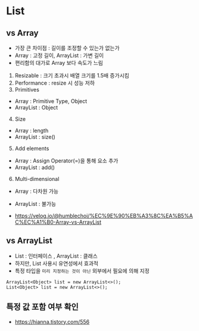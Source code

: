 # List

## vs Array
- 가장 큰 차이점 : 길이를 조정할 수 있는가 없는가
- Array : 고정 길이, ArrayList : 가변 길이
- 편리함의 대가로 Array 보다 속도가 느림

1. Resizable : 크기 초과시 배열 크기를 1.5배 증가시킴
2. Performance : resize 시 성능 저하
3. Primitives
- Array : Primitive Type, Object
- ArrayList : Object
4. Size
- Array : length
- ArrayList : size()
5. Add elements
- Array : Assign Operator(=)을 통해 요소 추가
- ArrayList : add()
6. Multi-dimensional
- Array : 다차원 가능
- ArrayList : 불가능

- https://velog.io/@humblechoi/%EC%9E%90%EB%A3%8C%EA%B5%AC%EC%A1%B0-Array-vs-ArrayList


## vs ArrayList
- List : 인터페이스 , ArrayList : 클래스
- 하지만, List 사용시 유연성에서 효과적
- 특정 타입을 `미리 지정하는 것이 아닌` 외부에서 필요에 의해 지정
```
ArrayList<Object> list = new ArrayList<>();
List<Object> list = new ArrayList<>();
```

## 특정 값 포함 여부 확인

- https://hianna.tistory.com/556